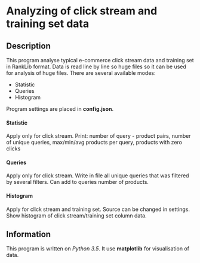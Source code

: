 # Analyzing of click stream and training set data
## Description
This program analyse typical e-commerce click stream data and training set in RankLib format.
Data is read line by line so huge files so it can be used for analysis of huge files.
There are several available modes:
 * Statistic
 * Queries
 * Histogram

Program settings are placed in **config.json**.
#### Statistic
Apply only for click stream.
Print: number of query - product pairs, number of unique queries, max/min/avg products per query, products with zero clicks
#### Queries
Apply only for click stream.
Write in file all unique queries that was filtered by several filters. Can add to queries number of products.
#### Histogram
Apply for click stream and training set. Source can be changed in settings.
Show histogram of click stream/training set column data. 
## Information
This program is written on *Python 3.5*. It use **matplotlib** for visualisation of data. 
